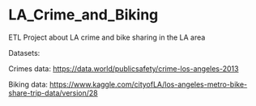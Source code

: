 # LA_Crime_and_Biking
ETL Project about LA crime and bike sharing in the LA area

Datasets:

Crimes data:
https://data.world/publicsafety/crime-los-angeles-2013

Biking data:
https://www.kaggle.com/cityofLA/los-angeles-metro-bike-share-trip-data/version/28
